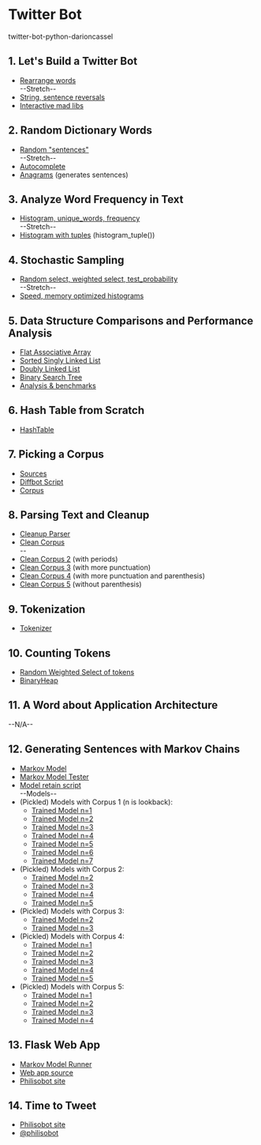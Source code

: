 # Twitter Bot
twitter-bot-python-darioncassel

## 1. Let's Build a Twitter Bot
* [Rearrange words](rearrange.py)
<br>--Stretch--
* [String, sentence reversals](reverse.py)
* [Interactive mad libs](madlibs.py)

## 2. Random Dictionary Words
* [Random "sentences"](dictionary_words.py)
<br>--Stretch--
* [Autocomplete](autocomplete.py)
* [Anagrams](anagram.py) (generates sentences)

## 3. Analyze Word Frequency in Text
* [Histogram, unique_words, frequency](frequency.py)
<br>--Stretch--
* [Histogram with tuples](frequency.py) (histogram_tuple())

## 4. Stochastic Sampling
* [Random select, weighted select, test_probability](sampling.py)
<br>--Stretch--
* [Speed, memory optimized histograms](histogram.py)

## 5. Data Structure Comparisons and Performance Analysis
* [Flat Associative Array](flatassociativearray.py)
* [Sorted Singly Linked List](sortedsinglylinkedlist.py)
* [Doubly Linked List](doublylinkedlist.py)
* [Binary Search Tree](binarysearchtree.py)
* [Analysis & benchmarks](histogram_tester.py)

## 6. Hash Table from Scratch
* [HashTable](hashtable.py)

## 7. Picking a Corpus
* [Sources](pages.txt)
* [Diffbot Script](diffbot_script.py)
* [Corpus](corpus/corpus.txt)

## 8. Parsing Text and Cleanup
* [Cleanup Parser](cleanup_parser.py)
* [Clean Corpus](corpus/clean_corpus.txt)
<br>--
* [Clean Corpus 2](corpus/clean_corpus_2.txt) (with periods)
* [Clean Corpus 3](corpus/clean_corpus_3.txt) (with more punctuation)
* [Clean Corpus 4](corpus/clean_corpus_4.txt) (with more punctuation and parenthesis)
* [Clean Corpus 5](corpus/clean_corpus_5.txt) (without parenthesis)

## 9. Tokenization
* [Tokenizer](tokenize.py)

## 10. Counting Tokens
* [Random Weighted Select of tokens](token_hgram.py)
* [BinaryHeap](binaryheap.py)

## 11. A Word about Application Architecture
--N/A--

## 12. Generating Sentences with Markov Chains
* [Markov Model](markovmodel.py)
* [Markov Model Tester](markovmodel_tester.py)
* [Model retain script](retrain_models.py)
<br>--Models--
* (Pickled) Models with Corpus 1 (n is lookback):
    * [Trained Model n=1](models/trained_model1_1.p)
    * [Trained Model n=2](models/trained_model1_2.p)
    * [Trained Model n=3](models/trained_model1_3.p)
    * [Trained Model n=4](models/trained_model1_4.p)
    * [Trained Model n=5](models/trained_model1_5.p)
    * [Trained Model n=6](models/trained_model1_6.p)
    * [Trained Model n=7](models/trained_model1_7.p)
* (Pickled) Models with Corpus 2:
    * [Trained Model n=2](models/trained_model2_2.p)
    * [Trained Model n=3](models/trained_model2_3.p)
    * [Trained Model n=4](models/trained_model2_4.p)
    * [Trained Model n=5](models/trained_model2_5.p)
* (Pickled) Models with Corpus 3:
    * [Trained Model n=2](models/trained_model3_2.p)
    * [Trained Model n=3](models/trained_model3_3.p)
* (Pickled) Models with Corpus 4:
    * [Trained Model n=1](models/trained_model4_1.p)
    * [Trained Model n=2](models/trained_model4_2.p)
    * [Trained Model n=3](models/trained_model4_3.p)
    * [Trained Model n=4](models/trained_model4_4.p)
    * [Trained Model n=5](models/trained_model4_5.p)
* (Pickled) Models with Corpus 5:
    * [Trained Model n=1](models/trained_model5_1.p)
    * [Trained Model n=2](models/trained_model5_2.p)
    * [Trained Model n=3](models/trained_model5_3.p)
    * [Trained Model n=4](models/trained_model5_4.p)

## 13. Flask Web App
* [Markov Model Runner](markovmodel_runner.py)
* [Web app source](app/)
* [Philisobot site](http://philisobot.herokuapp.com/)

## 14. Time to Tweet
* [Philisobot site](http://philisobot.herokuapp.com/)
* [@philisobot](https://twitter.com/philisobot)

